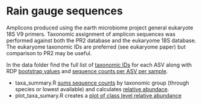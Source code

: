 # Rain gauge sequences

Amplicons produced using the earth microbiome project general eukaryote 18S V9 primers. Taxonomic assignment of amplicon sequences was performed against both the PR2 database and the eukaryome 18S database. The eukaryome taxonomic IDs are preferred (see eukaryome paper) but comparison to PR2 may be useful.

In the data folder find the full list of [taxonomic IDs](./data/ASVs_taxonomy_eukrayome.tsv) for each ASV along with RDP [bootstrap values](./data/ASVs_taxonomy_bootstrapVals_eukrayome.tsv) and [sequence counts per ASV per sample](./data/ASVs_counts.tsv).

- taxa_summary.R [sums sequence counts](./data/taxon_summary_table_eukaryome.csv) by taxonomic group (through species or lowest available) and calculates [relative abundace](./data/taxon_summary_table_eukaryome.rel_abd.csv).
- plot_taxa_sumary.R creates a [plot of class level relative abundance](./figures/class_rel_abd.pdf)
